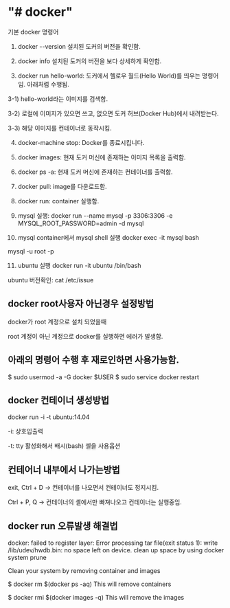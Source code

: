 "# docker" 
==========
기본 docker 명령어

1. docker --version 
설치된 도커의 버전을 확인함.

2. docker info 
설치된 도커의 버전을 보다 상세하게 확인함.

3. docker run hello-world: 
도커에서 헬로우 월드(Hello World)를 띄우는 명령어임. 아래처럼 수행됨.

3-1) hello-world라는 이미지를 검색함.

3-2) 로컬에 이미지가 있으면 쓰고, 없으면 도커 허브(Docker Hub)에서 내려받는다.

3-3) 해당 이미지를 컨테이너로 동작시킴.

4. docker-machine stop:
Docker를 종료시킵니다.

5. docker images:
현재 도커 머신에 존재하는 이미지 목록을 출력함.

6. docker ps -a: 
현재 도커 머신에 존재하는 컨테이너를 출력함.

7. docker pull:
image를 다운로드함.

8. docker run:
container 실행함.

9. mysql 실행:
docker run --name mysql -p 3306:3306 -e MYSQL_ROOT_PASSWORD=admin -d mysql

10. mysql container에서 mysql shell 실행
docker exec -it mysql bash

mysql -u root -p

11. ubuntu 실행
docker run -it ubuntu /bin/bash

ubuntu 버전확인:
cat /etc/issue


docker root사용자 아닌경우 설정방법
-

  docker가 root 계정으로 설치 되었을때
  
  root 계정이 아닌 계정으로 docker를 실행하면 에러가 발생함.

아래의 명령어 수행 후 재로인하면 사용가능함.
-

$ sudo usermod -a -G docker $USER
$ sudo service docker restart

docker 컨테이너 생성방법
-
  docker run -i -t ubuntu:14.04

-i: 상호입출력

-t: tty 활성화해서 배시(bash) 셸을 사용옵션

컨테어너 내부에서 나가는방법
-
exit, Ctrl + D -> 컨테이너를 나오면서 컨테이너도 정지시킴.

Ctrl + P, Q -> 컨테이너의 셸에서만 빠져나오고 컨테이너는 실행중임.


docker run 오류발생 해결법
---------------------------
docker: failed to register layer: Error processing tar file(exit status 1): write /lib/udev/hwdb.bin: no space left on device.
clean up space by using
docker system prune

Clean your system by removing container and images

$ docker rm $(docker ps -aq)
This will remove containers

$ docker rmi $(docker images -q)
This will remove the images
